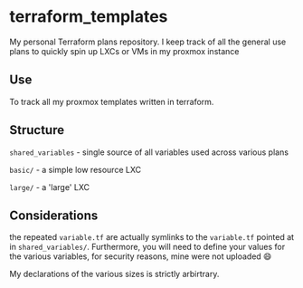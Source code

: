 # terraform_templates
My personal Terraform plans repository. I keep track of all the general use plans to quickly spin up LXCs or VMs in my proxmox instance

## Use
To track all my proxmox templates written in terraform.


## Structure
`shared_variables` - single source of all variables used across various plans

`basic/` - a simple low resource LXC

`large/` - a 'large' LXC

## Considerations
the repeated `variable.tf` are actually symlinks to the `variable.tf` pointed at in `shared_variables/`. Furthermore, you will need to define your values for the various variables, for security reasons, mine were not uploaded :smile:

My declarations of the various sizes is strictly arbirtrary. 